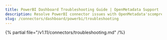 ```yaml
---
title: PowerBI Dashboard Troubleshooting Guide | OpenMetadata Support
description: Resolve PowerBI connector issues with OpenMetadata'scomprehensive troubleshooting guide. Fix common errors, debug connections, and optimize your setup.
slug: /connectors/dashboard/powerbi/troubleshooting
---
```


{% partial file="/v1.11/connectors/troubleshooting.md" /%}
